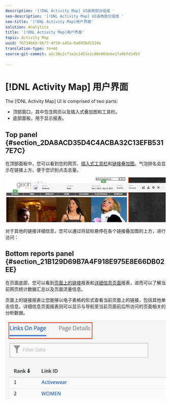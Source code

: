 ```yaml
---
description: '[!DNL Activity Map] UI由两部分组成 '
seo-description: '[!DNL Activity Map] UI由两部分组成 '
seo-title: '[!DNL Activity Map]用户界面'
solution: Analytics
title: '[!DNL Activity Map]用户界面'
topic: Activity Map
uuid: f6734b60-0b77-4f50-a45a-6a6936d1524e
translation-type: tm+mt
source-git-commit: a2c38c2cf3a2c1451e2c60e003ebe1fa9bfd145d

---
```



# [!DNL Activity Map] 用户界面

The [!DNL Activity Map] UI is comprised of two parts:

* 顶部窗口，其中包含网页以及插入式叠加图和工具栏。
* 底部面板，用于显示报表。

## Top panel {#section_2DA8ACD35D4C4ACBA32C13EFB5317E7C}

在顶部面板中，您可以看到您的网页、[插入式工具栏](/help/analyze/activity-map/activitymap-standard-live.md)和[链接叠加图](/help/analyze/activity-map/activitymap-gainerslosers.md)。气泡排名会显示在链接上方，便于您识别点击总量。

![](assets/top_panel.png)

对于其他的链接详细信息，您可以通过将鼠标悬停在各个链接叠加图的上方，进行访问：

## Bottom reports panel {#section_21B129D69B7A4F918E975E8E66DB02EE}

在页面底部，您可以看到[页面上的链接](/help/analyze/activity-map/activitymap-links-report.md)报表和[详细信息页面](/help/analyze/activity-map/activitymap-page-flow.md)报表，进而可以了解当前网页统计数据汇总以及页面流量信息。

页面上的链接报表让您能够以电子表格的形式查看当前页面上的链接，包括其他单击信息。详细信息页面报表则可以显示与导航至当前页面前后所访问的页面相关的分析数据。

![](assets/bottom_panel.png)

